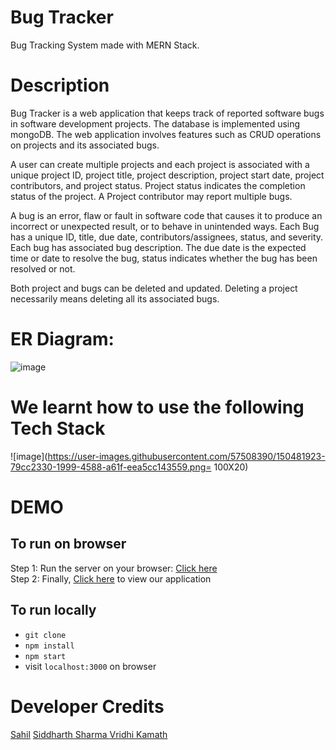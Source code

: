 # Bug Tracker

Bug Tracking System made with MERN Stack.

# Description

Bug Tracker is a web application that keeps track of reported software bugs in software development projects. The database is implemented using mongoDB. The web application involves features such as CRUD operations on projects and its associated bugs.

A user can create multiple projects and each project is associated with a unique project ID, project title, project description, project start date, project contributors, and project status. Project status indicates the completion status of the project. A Project contributor may report multiple bugs.

A bug is an error, flaw or fault in software code that causes it to produce an incorrect or unexpected result, or to behave in unintended ways. Each Bug has a unique ID, title,  due date, contributors/assignees, status, and severity. Each bug has associated bug description. The due date is the expected time or date to resolve the bug, status indicates whether the bug has been resolved or not.

Both project and bugs can be deleted and updated. Deleting a project necessarily means deleting all its associated bugs.

<!-- Steps to reproduce and additional information. -->
<!-- Projects can be filtered based on status , start date and number of bugs whereas bugs can be filtered based on bug status, severity, start date, etc. -->

# ER Diagram: 

![image](https://user-images.githubusercontent.com/57508390/150481035-32190fb1-459d-4fe5-ac90-e891ca768409.png)

# We learnt how to use the following Tech Stack
![image](https://user-images.githubusercontent.com/57508390/150481923-79cc2330-1999-4588-a61f-eea5cc143559.png= 100X20)



# DEMO

## To run on browser 

Step 1: Run the server on your browser: <a target="_blank" href="https://bug-tracker-sever.herokuapp.com/">Click here</a> <br>
Step 2: Finally, <a target="_blank" href="https://bug-tracker-cliet.herokuapp.com/">Click here</a> to view our application

## To run locally

- `git clone`
- `npm install`
- `npm start`
- visit `localhost:3000` on browser

# Developer Credits
<a href="https://github.com/Sahil-101">Sahil</a>
<a href="https://github.com/siddharthsharma19">Siddharth Sharma </a>
<a href="https://github.com/vridhi-vk">Vridhi Kamath </a>



